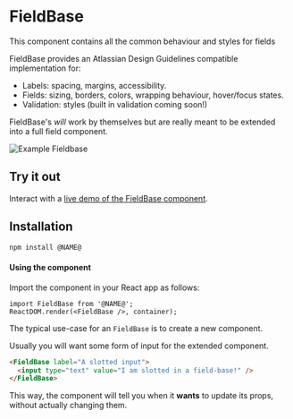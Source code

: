# FieldBase

This component contains all the common behaviour and styles for fields

FieldBase provides an Atlassian Design Guidelines compatible implementation for:
* Labels: spacing, margins, accessibility.
* Fields: sizing, borders, colors, wrapping behaviour, hover/focus states.
* Validation: styles (built in validation coming soon!)

FieldBase's *will* work by themselves but are really meant to be extended into a full field component.

![Example Fieldbase](https://bytebucket.org/atlassian/atlaskit/raw/@BITBUCKET_COMMIT@/packages/FieldBase/docs/fieldbase.png)

## Try it out

Interact with a [live demo of the FieldBase component](https://aui-cdn.atlassian.com/atlaskit/stories/FieldBase/@VERSION@/).

## Installation

```sh
npm install @NAME@
```

#### Using the component

Import the component in your React app as follows:

```
import FieldBase from '@NAME@';
ReactDOM.render(<FieldBase />, container);
```

The typical use-case for an `FieldBase` is to create a new component.

Usually you will want some form of input for the extended component.

```html
<FieldBase label="A slotted input">
  <input type="text" value="I am slotted in a field-base!" />
</FieldBase>
```

This way, the component will tell you when it **wants** to update its props, without actually changing them.
